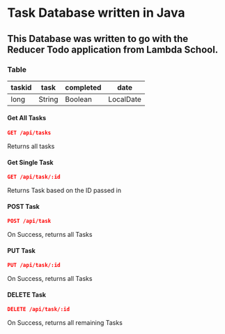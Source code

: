 # Task Database written in Java

## This Database was written to go with the Reducer Todo application from Lambda School.

### Table

| taskid | task | completed | date |
|--------|------|-----------|------|
| long | String | Boolean | LocalDate |

#### Get All Tasks
```json
GET /api/tasks
```
Returns all tasks

#### Get Single Task
```json
GET /api/task/:id
```
Returns Task based on the ID passed in

#### POST Task
```json
POST /api/task
```

On Success, returns all Tasks

#### PUT Task
```json
PUT /api/task/:id
```

On Success, returns all Tasks
#### DELETE Task
```json
DELETE /api/task/:id
```
On Success, returns all remaining Tasks
